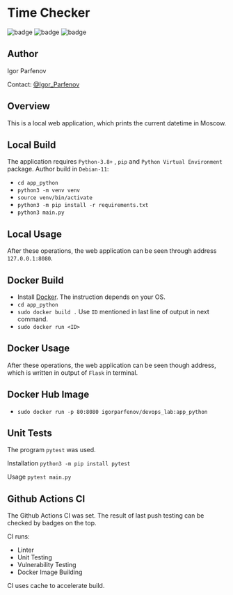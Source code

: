 # Time Checker

![badge](https://github.com/ParfenovIgor/labs/actions/workflows/app_python.yml/badge.svg?branch=lab3)
![badge](https://github.com/ParfenovIgor/labs/actions/workflows/app_php.yml/badge.svg?branch=lab3)
![badge](https://github.com/ParfenovIgor/labs/actions/workflows/markdown_lint.yml/badge.svg?branch=lab3)

## Author

Igor Parfenov

Contact: [@Igor_Parfenov](https://t.me/Igor_Parfenov)

## Overview

This is a local web application, which prints the current datetime in Moscow.

## Local Build

The application requires `Python-3.8+` , `pip` and `Python Virtual Environment` package.
Author build in `Debian-11`:

* `cd app_python`
* `python3 -m venv venv`
* `source venv/bin/activate`
* `python3 -m pip install -r requirements.txt`
* `python3 main.py`

## Local Usage

After these operations, the web application can be seen through address `127.0.0.1:8080`.

## Docker Build

* Install [Docker](https://docs.docker.com/). The instruction depends on your OS.
* `cd app_python`
* `sudo docker build .` Use `ID` mentioned in last line of output in next command.
* `sudo docker run <ID>`

## Docker Usage

After these operations, the web application can be seen though address, which is
written in output of `Flask` in terminal.

## Docker Hub Image

* `sudo docker run -p 80:8080 igorparfenov/devops_lab:app_python`

## Unit Tests

The program `pytest` was used.

Installation `python3 -m pip install pytest`

Usage `pytest main.py`

## Github Actions CI

The Github Actions CI was set. The result of last push testing can be checked by
badges on the top.

CI runs:

* Linter
* Unit Testing
* Vulnerability Testing
* Docker Image Building

CI uses cache to accelerate build.
